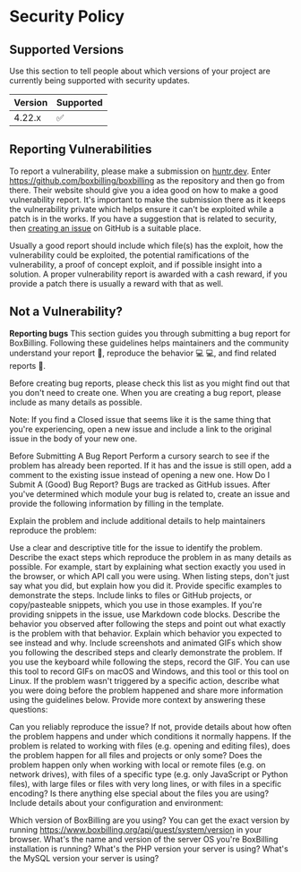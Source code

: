 # Security Policy

## Supported Versions

Use this section to tell people about which versions of your project are
currently being supported with security updates.

| Version | Supported          |
| ------- | ------------------ |
| 4.22.x   | :white_check_mark: |

## Reporting Vulnerabilities 
To report a vulnerability, please make a submission on [huntr.dev](https://huntr.dev/bounties/disclose). Enter https://github.com/boxbilling/boxbilling as the repository and then go from there. Their website should give you a idea good on how to make a good vulnerability report.
It's important to make the submission there as it keeps the vulnerability private which helps ensure it can't be exploited while a patch is in the works. If you have a suggestion that is related to security, then [creating an issue](https://github.com/boxbilling/boxbilling/issues/new/choose) on GitHub is a suitable place.

Usually a good report should include which file(s) has the exploit, how the vulnerability could be exploited, the potential ramifications of the vulnerability, a proof of concept exploit, and if possible insight into a solution. A proper vulnerability report is awarded with a cash reward, if you provide a patch there is usually a reward with that as well.  

## Not a Vulnerability?
**Reporting bugs**
This section guides you through submitting a bug report for BoxBilling. Following these guidelines helps maintainers and the community understand your report 📝, reproduce the behavior 💻 💻, and find related reports 🔎.

Before creating bug reports, please check this list as you might find out that you don't need to create one. When you are creating a bug report, please include as many details as possible.

Note: If you find a Closed issue that seems like it is the same thing that you're experiencing, open a new issue and include a link to the original issue in the body of your new one.

Before Submitting A Bug Report
Perform a cursory search to see if the problem has already been reported. If it has and the issue is still open, add a comment to the existing issue instead of opening a new one.
How Do I Submit A (Good) Bug Report?
Bugs are tracked as GitHub issues. After you've determined which module your bug is related to, create an issue and provide the following information by filling in the template.

Explain the problem and include additional details to help maintainers reproduce the problem:

Use a clear and descriptive title for the issue to identify the problem.
Describe the exact steps which reproduce the problem in as many details as possible. For example, start by explaining what section exactly you used in the browser, or which API call you were using. When listing steps, don't just say what you did, but explain how you did it.
Provide specific examples to demonstrate the steps. Include links to files or GitHub projects, or copy/pasteable snippets, which you use in those examples. If you're providing snippets in the issue, use Markdown code blocks.
Describe the behavior you observed after following the steps and point out what exactly is the problem with that behavior.
Explain which behavior you expected to see instead and why.
Include screenshots and animated GIFs which show you following the described steps and clearly demonstrate the problem. If you use the keyboard while following the steps, record the GIF. You can use this tool to record GIFs on macOS and Windows, and this tool or this tool on Linux.
If the problem wasn't triggered by a specific action, describe what you were doing before the problem happened and share more information using the guidelines below.
Provide more context by answering these questions:

Can you reliably reproduce the issue? If not, provide details about how often the problem happens and under which conditions it normally happens.
If the problem is related to working with files (e.g. opening and editing files), does the problem happen for all files and projects or only some? Does the problem happen only when working with local or remote files (e.g. on network drives), with files of a specific type (e.g. only JavaScript or Python files), with large files or files with very long lines, or with files in a specific encoding? Is there anything else special about the files you are using?
Include details about your configuration and environment:

Which version of BoxBilling are you using? You can get the exact version by running https://www.boxbilling.org/api/guest/system/version in your browser.
What's the name and version of the server OS you're BoxBilling installation is running?
What's the PHP version your server is using?
What's the MySQL version your server is using?
